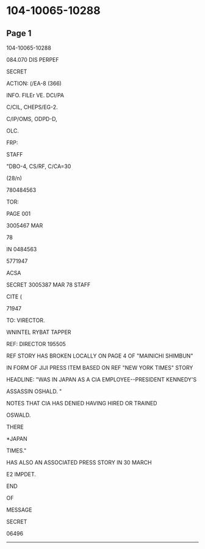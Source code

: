# 104-10065-10288

## Page 1

104-10065-10288

084.070 DIS PERPEF

SECRET

ACTION: (/EA-8 (366)

INFO. FILEr VE. DCI/PA

C/CIL, CHEPS/EG-2.

C/IP/OMS, ODPD-D,

OLC.

FRP:

STAFF

"DBO-4, CS/RF, C/CA=30

(28/n)

780484563

TOR:

PAGE 001

3005467 MAR

78

IN 0484563

5771947

ACSA

SECRET 3005387 MAR 78 STAFF

CITE (

71947

TO: VIRECTOR.

WNINTEL RYBAT TAPPER

REF: DIRECTOR 195505

REF STORY HAS BROKEN LOCALLY ON PAGE 4 OF "MAINICHI SHIMBUN"

IN FORM OF JIJI PRESS ITEM BASED ON REF "NEW YORK TIMES" STORY

HEADLINE: "WAS IN JAPAN AS A CIA EMPLOYEE--PRESIDENT KENNEDY'S

ASSASSIN OSHALD. "

NOTES THAT CIA HAS DENIED HAVING HIRED OR TRAINED

OSWALD.

THERE

*JAPAN

TIMES."

HAS ALSO AN ASSOCIATED PRESS STORY IN 30 MARCH

E2 IMPDET.

END

OF

MESSAGE

SECRET

06496

---

